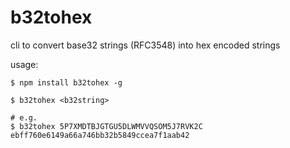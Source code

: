 # b32tohex

cli to convert base32 strings (RFC3548) into hex encoded strings

usage: 

```
$ npm install b32tohex -g

$ b32tohex <b32string>

# e.g.
$ b32tohex 5P7XMDTBJGTGU5DLWMVVQSOM5J7RVK2C
ebff760e6149a66a746bb32b5849ccea7f1aab42
```
